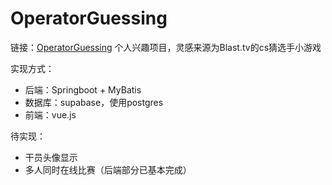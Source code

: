 # OperatorGuessing
链接：[OperatorGuessing](https://operatorguessing.onrender.com/)
个人兴趣项目，灵感来源为Blast.tv的cs猜选手小游戏

实现方式：
- 后端：Springboot + MyBatis
- 数据库：supabase，使用postgres
- 前端：vue.js

待实现：
- 干员头像显示
- 多人同时在线比赛（后端部分已基本完成）
